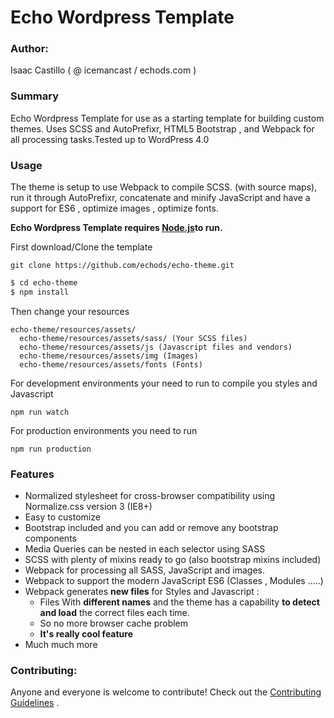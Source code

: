 # Echo Wordpress Template

### Author:

Isaac Castillo ( @ icemancast / echods.com )

### Summary
Echo Wordpress Template for use as a starting template for building custom themes. Uses SCSS and AutoPrefixr, HTML5 Bootstrap , and Webpack for all processing tasks.Tested up to WordPress 4.0

### Usage
The theme is setup to use Webpack to compile SCSS. (with source maps), run it through AutoPrefixr, concatenate and minify JavaScript and have a support for ES6 , optimize images  , optimize fonts.

**Echo Wordpress Template requires [Node.js](https://nodejs.org/)to run.**

First download/Clone the template

```
git clone https://github.com/echods/echo-theme.git
```

```sh
$ cd echo-theme
$ npm install
```
Then change your resources 
```
echo-theme/resources/assets/
  echo-theme/resources/assets/sass/ (Your SCSS files)
  echo-theme/resources/assets/js (Javascript files and vendors)
  echo-theme/resources/assets/img (Images)
  echo-theme/resources/assets/fonts (Fonts)
```
For development environments your need to run to compile you styles and Javascript
```
npm run watch
```
For production environments you need to run
```
npm run production
```
### Features
* Normalized stylesheet for cross-browser compatibility using Normalize.css version 3 (IE8+)
* Easy to customize
* Bootstrap included and you can add or remove any bootstrap components  
* Media Queries can be nested in each selector using SASS
* SCSS with plenty of mixins ready to go (also bootstrap mixins included)
* Webpack for processing all SASS, JavaScript and images.
* Webpack to support the modern JavaScript ES6 (Classes , Modules .....)
* Webpack generates **new files** for Styles and Javascript :
  * Files With **different names** and the theme has a capability **to detect and load** the correct files each time.
  * So no more browser cache problem
  * **It's really cool feature**
* Much much more


### Contributing:
Anyone and everyone is welcome to contribute! Check out the [Contributing Guidelines](https://github.com/mattbanks/WordPress-Starter-Theme/blob/master/CONTRIBUTING.md) .
   

